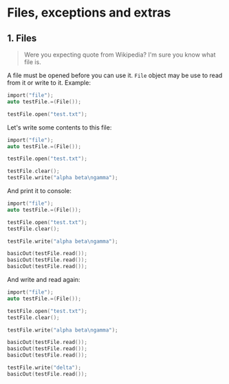 # Files, exceptions and extras

## 1. Files

> Were you expecting quote from Wikipedia? I'm sure you know what file is.

A file must be opened before you can use it. `File` object may be use to read from it or write to it. Example:

```c
import("file");
auto testFile.=(File());

testFile.open("test.txt");
```

Let's write some contents to this file:

```c
import("file");
auto testFile.=(File());

testFile.open("test.txt");

testFile.clear();
testFile.write("alpha beta\ngamma");
```

And print it to console:

```c
import("file");
auto testFile.=(File());

testFile.open("test.txt");
testFile.clear();

testFile.write("alpha beta\ngamma");

basicOut(testFile.read());
basicOut(testFile.read());
basicOut(testFile.read());
```

And write and read again:

```c
import("file");
auto testFile.=(File());

testFile.open("test.txt");
testFile.clear();

testFile.write("alpha beta\ngamma");

basicOut(testFile.read());
basicOut(testFile.read());
basicOut(testFile.read());

testFile.write("delta");
basicOut(testFile.read());
```